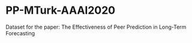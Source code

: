 # PP-MTurk-AAAI2020
Dataset for the paper: The Effectiveness of Peer Prediction in Long-Term Forecasting
